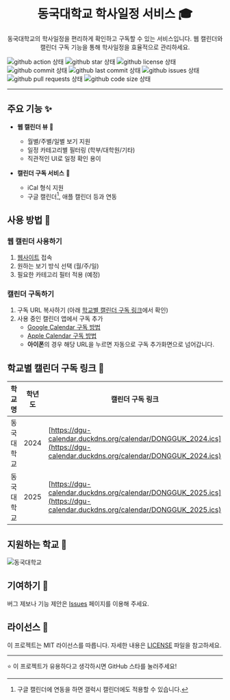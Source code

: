<h1 align="center">동국대학교 학사일정 서비스 🎓</h1>

<p align="center">동국대학교의 학사일정을 편리하게 확인하고 구독할 수 있는 서비스입니다. 웹 캘린더와 캘린더 구독 기능을 통해 학사일정을 효율적으로 관리하세요.<p align="center">

![github action 상태](https://github.com/wonjongin/calendar-dongguk/actions/workflows/deploy.yml/badge.svg)
![github star 상태](https://img.shields.io/github/stars/wonjongin/calendar-dongguk?style=flat-square)
![github license 상태](https://img.shields.io/github/license/wonjongin/calendar-dongguk?style=flat-square)
![github commit 상태](https://img.shields.io/github/commit-activity/m/wonjongin/calendar-dongguk?style=flat-square)
![github last commit 상태](https://img.shields.io/github/last-commit/wonjongin/calendar-dongguk?style=flat-square)
![github issues 상태](https://img.shields.io/github/issues/wonjongin/calendar-dongguk?style=flat-square)
![github pull requests 상태](https://img.shields.io/github/issues-pr/wonjongin/calendar-dongguk?style=flat-square)
![github code size 상태](https://img.shields.io/github/languages/code-size/wonjongin/calendar-dongguk?style=flat-square)

---

## 주요 기능 ✨

- **웹 캘린더 뷰** 📅

  - 월별/주별/일별 보기 지원
  - 일정 카테고리별 필터링 (학부/대학원/기타)
  - 직관적인 UI로 일정 확인 용이

- **캘린더 구독 서비스** 📱
  - iCal 형식 지원
  - 구글 캘린더[^1], 애플 캘린더 등과 연동

[^1]: 구글 캘린더에 연동을 하면 갤럭시 캘린더에도 적용할 수 있습니다.

## 사용 방법 📝

### 웹 캘린더 사용하기

1. [웹사이트](https://dgu-calendar.duckdns.org) 접속
2. 원하는 보기 방식 선택 (월/주/일)
3. 필요한 카테고리 필터 적용 (예정)

### 캘린더 구독하기

1. 구독 URL 복사하기 (아래 [학교별 캘린더 구독 링크](#학교별-캘린더-구독-링크-)에서 확인)
2. 사용 중인 캘린더 앱에서 구독 추가
   - [Google Calendar 구독 방법](https://support.google.com/calendar/answer/37100?hl=ko)
   - [Apple Calendar 구독 방법](https://support.apple.com/ko-kr/102301)
   - **아이폰**의 경우 해당 URL을 누르면 자동으로 구독 추가화면으로 넘어갑니다.

## 학교별 캘린더 구독 링크 📅

| 학교명 | 학년도 | 캘린더 구독 링크 |
| --- | --- | --- |
| 동국대학교 | 2024 | [https://dgu-calendar.duckdns.org/calendar/DONGGUK_2024.ics](https://dgu-calendar.duckdns.org/calendar/DONGGUK_2024.ics) |
| 동국대학교 | 2025 | [https://dgu-calendar.duckdns.org/calendar/DONGGUK_2025.ics](https://dgu-calendar.duckdns.org/calendar/DONGGUK_2025.ics) |

## 지원하는 학교 🏫

![동국대학교](https://img.shields.io/badge/동국대학교-FFA500?style=flat-square)

## 기여하기 🤝

버그 제보나 기능 제안은 [Issues](https://github.com/wonjongin/calendar-dongguk/issues) 페이지를 이용해 주세요.

## 라이선스 📄

이 프로젝트는 MIT 라이선스를 따릅니다. 자세한 내용은 [LICENSE](LICENSE) 파일을 참고하세요.

---

⭐ 이 프로젝트가 유용하다고 생각하시면 GitHub 스타를 눌러주세요!
